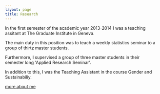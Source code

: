 ```yaml
---
layout: page
title: Research
---
```


In the first semester of the academic year 2013-2014 I was a teaching assitant at The Graduate Institute in Geneva.

The main duty in this position was to teach a weekly statistics seminar to a group of thirtz master students.

Furthermore, I supervised a group of three master students in their semester long 'Applied Research Seminar'.

In addition to this, I was the Teaching Assistant in the course Gender and Sustainabiliy.

[more about me](/about)
